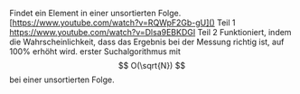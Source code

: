 Findet ein Element in einer unsortierten Folge.
[https://www.youtube.com/watch?v=RQWpF2Gb-gU]() Teil 1
https://www.youtube.com/watch?v=Dlsa9EBKDGI Teil 2
Funktioniert, indem die Wahrscheinlichkeit, dass das Ergebnis bei der Messung richtig ist, auf 100% erhöht wird. 
erster Suchalgorithmus mit
$$
O(\sqrt{N})
$$
bei einer unsortierten Folge.
